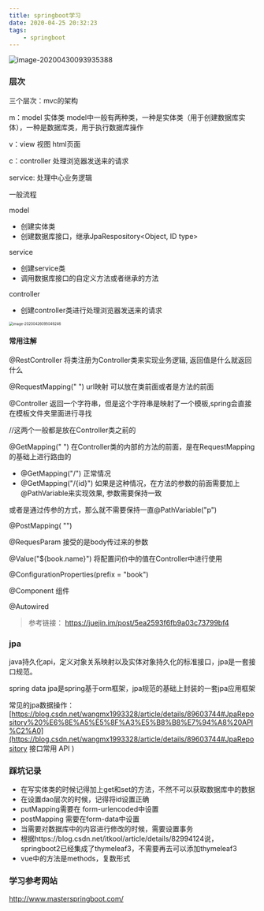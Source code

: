 ```yaml
---
title: springboot学习
date: 2020-04-25 20:32:23
tags:
	- springboot
---
```


![image-20200430093935388](https://cdn.jsdelivr.net/gh/a11enyang/Picture/img2/image-20200430093935388.png)

<!-- more -->

### 层次

三个层次：mvc的架构

m：model  实体类  model中一般有两种类，一种是实体类（用于创建数据库实体），一种是数据库类，用于执行数据库操作

v：view 视图 html页面 

c：controller 处理浏览器发送来的请求

service: 处理中心业务逻辑

一般流程

model

* 创建实体类
* 创建数据库接口，继承JpaRespository<Object, ID type>



service

* 创建service类
* 调用数据库接口的自定义方法或者继承的方法



controller

* 创建controller类进行处理浏览器发送来的请求



<img src="/Users/austin/Library/Application Support/typora-user-images/image-20200426095049246.png" alt="image-20200426095049246" style="zoom:50%;" />





#### 常用注解

@RestController 将类注册为Controller类来实现业务逻辑, 返回值是什么就返回什么

@RequestMapping("  ") url映射   可以放在类前面或者是方法的前面

@Controller  返回一个字符串，但是这个字符串是映射了一个模板,spring会直接在模板文件夹里面进行寻找

//这两个一般都是放在Controller类之前的



@GetMapping("  ") 在Controller类的内部的方法的前面，是在RequestMapping的基础上进行路由的

* @GetMapping("/") 正常情况
* @GetMapping("/{id}") 如果是这种情况，在方法的参数的前面需要加上@PathVariable来实现效果, 参数需要保持一致

或者是通过传参的方式，那么就不需要保持一直@PathVariable("p")



@PostMapping( "")



@RequesParam 接受的是body传过来的参数



@Value("${book.name}") 将配置问价中的值在Controller中进行使用



@ConfigurationProperties(prefix = "book")



@Component 组件



@Autowired

> 参考链接： https://juejin.im/post/5ea2593f6fb9a03c73799bf4

### jpa

java持久化api，定义对象关系映射以及实体对象持久化的标准接口，jpa是一套接口规范。

spring data jpa是spring基于orm框架，jpa规范的基础上封装的一套jpa应用框架

常见的jpa数据操作：[https://blog.csdn.net/wangmx1993328/article/details/89603744#JpaRepository%20%E6%8E%A5%E5%8F%A3%E5%B8%B8%E7%94%A8%20API%C2%A0](https://blog.csdn.net/wangmx1993328/article/details/89603744#JpaRepository 接口常用 API )



### 踩坑记录

* 在写实体类的时候记得加上get和set的方法，不然不可以获取数据库中的数据
* 在设置dao层次的时候，记得将id设置正确
* putMapping需要在 form-urlencoded中设置
* postMapping 需要在form-data中设置
* 当需要对数据库中的内容进行修改的时候，需要设置事务
* 根据https://blog.csdn.net/itkool/article/details/82994124说，springboot2已经集成了thymeleaf3，不需要再去可以添加thymeleaf3
* vue中的方法是methods，复数形式





### 学习参考网站

http://www.masterspringboot.com/